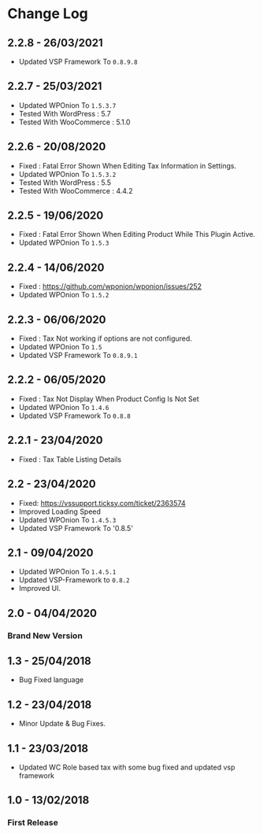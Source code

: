 # Change Log

## 2.2.8 - 26/03/2021
* Updated VSP Framework To `0.8.9.8`

## 2.2.7 - 25/03/2021
* Updated WPOnion To `1.5.3.7`
* Tested With WordPress : 5.7
* Tested With WooCommerce : 5.1.0

## 2.2.6 - 20/08/2020
* Fixed : Fatal Error Shown When Editing Tax Information in Settings.
* Updated WPOnion To `1.5.3.2`
* Tested With WordPress : 5.5
* Tested With WooCommerce : 4.4.2

## 2.2.5 - 19/06/2020
* Fixed : Fatal Error Shown When Editing Product While This Plugin Active.
* Updated WPOnion To `1.5.3`

## 2.2.4 - 14/06/2020
* Fixed : https://github.com/wponion/wponion/issues/252
* Updated WPOnion To `1.5.2`

## 2.2.3 - 06/06/2020
* Fixed : Tax Not working if options are not configured.
* Updated WPOnion To `1.5`
* Updated VSP Framework To `0.8.9.1` 

## 2.2.2 - 06/05/2020
* Fixed : Tax Not Display When Product Config Is Not Set
* Updated WPOnion To `1.4.6`
* Updated VSP Framework To `0.8.8` 

## 2.2.1 - 23/04/2020
* Fixed : Tax Table Listing Details

## 2.2 - 23/04/2020
* Fixed: https://vssupport.ticksy.com/ticket/2363574
* Improved Loading Speed
* Updated WPOnion To `1.4.5.3`
* Updated VSP Framework To '0.8.5'

## 2.1 - 09/04/2020
* Updated WPOnion To `1.4.5.1`
* Updated VSP-Framework to `0.8.2`
* Improved UI.

## 2.0 - 04/04/2020
### Brand New Version

## 1.3 - 25/04/2018
* Bug Fixed language 

## 1.2 - 23/04/2018
* Minor Update & Bug Fixes.

## 1.1 - 23/03/2018
* Updated WC Role based tax with some bug fixed and updated vsp framework

## 1.0 - 13/02/2018
### First Release
